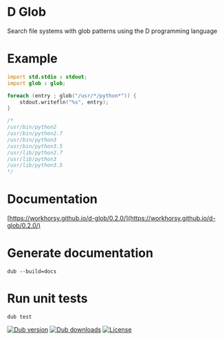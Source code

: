 # D Glob
Search file systems with glob patterns using the D programming language

# Example

```d
import std.stdio : stdout;
import glob : glob;

foreach (entry ; glob("/usr/*/python*")) {
	stdout.writefln("%s", entry);
}

/*
/usr/bin/python2
/usr/bin/python2.7
/usr/bin/python3
/usr/bin/python3.5
/usr/lib/python2.7
/usr/lib/python3
/usr/lib/python3.5
*/

```

# Documentation

[https://workhorsy.github.io/d-glob/0.2.0/](https://workhorsy.github.io/d-glob/0.2.0/)

# Generate documentation

```
dub --build=docs
```

# Run unit tests

```
dub test
```

[![Dub version](https://img.shields.io/dub/v/d-glob.svg)](https://code.dlang.org/packages/d-glob)
[![Dub downloads](https://img.shields.io/dub/dt/d-glob.svg)](https://code.dlang.org/packages/d-glob)
[![License](https://img.shields.io/badge/license-BSL_1.0-blue.svg)](https://raw.githubusercontent.com/workhorsy/d-glob/master/LICENSE)